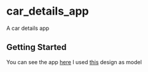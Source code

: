 # car_details_app

A car details app

## Getting Started

You can see the app [here](https://ramonremo.github.io/car_details/#/)
I used [this](https://dribbble.com/shots/20550406-Race-Cars-App-Concept) design as model

